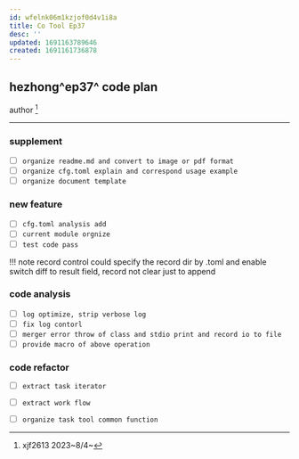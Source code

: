 ```yaml
---
id: wfelnk06m1kzjof0d4v1i8a
title: Co Tool Ep37
desc: ''
updated: 1691163789646
created: 1691161736878
---
```


## hezhong^ep37^ code plan

author [^1]
[^1]: xjf2613 2023~8/4~

***
### supplement
- [ ] `organize readme.md and convert to image or pdf format`
- [ ] `organize cfg.toml explain and correspond usage example`
- [ ]  `organize document template`

### new feature
- [ ] `cfg.toml analysis add`
- [ ] `current module orgnize`
- [ ] `test code pass`

!!! note record control
    could specify the record dir by .toml and enable switch
    diff to result field, record not clear just to append 


### code analysis
- [ ] `log optimize, strip verbose log`
- [ ] `fix log contorl`
- [ ] `merger error throw of class and stdio print and record io to file`
- [ ] `provide macro of above operation`

### code refactor
- [ ] `extract task iterator`
- [ ] `extract work flow`
- [ ] `organize task tool common function`



